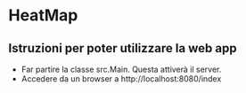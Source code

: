 <h1> HeatMap </h1>

<h2> Istruzioni per poter utilizzare la web app </h2>

<ul> 
  <li> Far partire la classe src.Main. Questa attiverà il server. </li>
  <li> Accedere da un browser a http://localhost:8080/index </li>
</ul>
